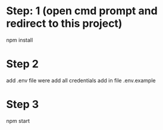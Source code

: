 # Step: 1 (open cmd prompt and redirect to this project)
npm install

# Step 2 
add .env file were add all credentials add in file .env.example

# Step 3
npm start